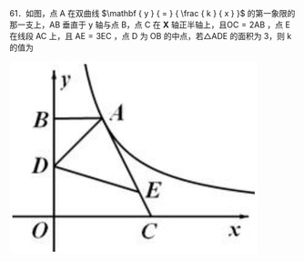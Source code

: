61．如图，点 A 在双曲线 $\mathbf { y } { = } { \frac { k } { x } }$ 的第一象限的那一支上，AB 垂直于 y 轴与点 B，点 C 在 $\mathbf { X }$ 轴正半轴上，且$\mathrm { O C } { = } 2 \mathrm { A B }$ ，点 E 在线段 AC 上，且 $\mathrm { A E } { = } 3 \mathrm { E C }$ ，点 $\mathrm { D }$ 为 OB 的中点，若△ADE 的面积为 3，则 k 的值为

![](<../../qs_image_DB/专题1-4_一文搞定反比例函数7个模型，13类题型（解析版）_/f05f9100bce58e5641e8cdd1b03a0afacaf8150f79576e4dea29693d56dfac99.jpg>)
